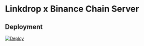 # Linkdrop x Binance Chain Server

## Deployment

[![Deploy](https://www.herokucdn.com/deploy/button.svg)](https://heroku.com/deploy?template=https://github.com/LinkdropHQ/linkdrop-binance-x)
